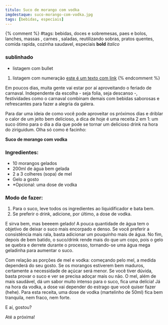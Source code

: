 ```yaml
---
titulo: Suco de morango com vodka
imgdestaque: suco-morango-com-vodka.jpg
tags: [bebidas, especiais]
---
```

{% comment %}
#tags: bebidas, doces e sobremesas, paes e bolos, lanches, massas , carnes , saladas, reutilizando sobras, pratos quentes, comida rapida, cozinha saudavel, especiais
**bold**
*italico*
### sublinhado
* listagem com bullet
1. listagem com numeração
[este é um texto com link](https://www.enderecodolink.com)
{% endcomment %}

Em poucos dias, muita gente vai estar por aí aproveitando o feriado de carnaval. Independente da escolha - seja folia, seja descanso -, festividades como o carnaval combinam demais com bebidas saborosas e refrescantes para fazer a alegria da galera. 

Para dar uma ideia de como você pode aproveitar os próximos dias e driblar o calor de um jeito bem delicioso, a dica de hoje é uma receita 2 em 1: um suco ótimo para o dia a dia que pode se tornar um delicioso drink na hora do ziriguidum. Olha só como é facinho:

**Suco de morango com vodka**

### Ingredientes:

* 10 morangos gelados
* 200ml de água bem gelada
* 2 a 3 colheres (sopa) de mel
* Gelo a gosto
* *Opcional: uma dose de vodka

### Modo de fazer:

1. Para o suco, leve todos os ingredientes ao liquidificador e bata bem. 
2. Se preferir o drink, adicione, por último, a dose de vodka. 

E sirva bem, mas beeeem gelado! A pouca quantidade de água tem o objetivo de deixar o suco mais encorpado e denso. Se você preferir a consistência mais rala, basta adicionar um pouquinho mais de água. No fim, depois de bem batido, o suco/drink rende mais do que um copo, pois o gelo se quebra e derrete durante o processo, tornando-se uma água mega geladinha para aumentar o suco. 

Com relação as porções de mel e vodka: começando pelo mel, a medida dependerá do seu gosto. Se os morangos estiverem bem maduros, certamente a necessidade de açúcar será menor. Se você tiver dúvida, basta provar o suco e ver se precisa adoçar mais ou não. O mel, além de mais saudável, dá um sabor muito intenso para o suco, fica uma delícia! Já na hora da vodka, a dose vai depender do estrago que você quiser fazer (hehe). Para esta receita, uma dose de vodka (martelinho de 50ml) fica bem tranquila, nem fraco, nem forte. 

E aí, gostou?

Até a próxima!